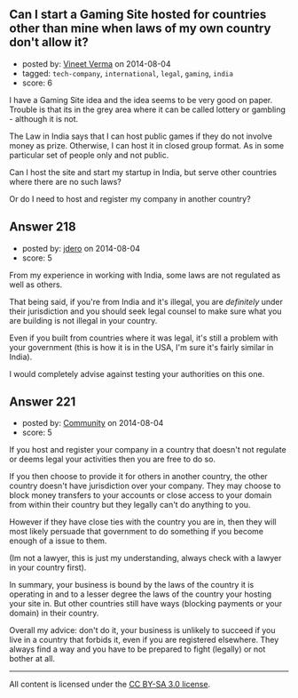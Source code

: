 ## Can I start a Gaming Site hosted for countries other than mine when laws of my own country don't allow it?

- posted by: [Vineet Verma](https://stackexchange.com/users/1038747/vineet-verma) on 2014-08-04
- tagged: `tech-company`, `international`, `legal`, `gaming`, `india`
- score: 6

I have a Gaming Site idea and the idea seems to be very good on paper. Trouble is that its in the grey area where it can be called lottery or gambling - although it is not.

The Law in India says that I can host public games if they do not involve money as prize.
Otherwise, I can host it in closed group format. As in some particular set of people only and not public.

Can I host the site and start my startup in India, but serve other countries where there are no such laws?

Or do I need to host and register my company in another country?


## Answer 218

- posted by: [jdero](https://stackexchange.com/users/1972448/jdero) on 2014-08-04
- score: 5

From my experience in working with India, some laws are not regulated as well as others.

That being said, if you're from India and it's illegal, you are *definitely* under their jurisdiction and you should seek legal counsel to make sure what you are building is not illegal in your country.

Even if you built from countries where it was legal, it's still a problem with your government (this is how it is in the USA, I'm sure it's fairly similar in India).

I would completely advise against testing your authorities on this one.


## Answer 221

- posted by: [Community](https://stackexchange.com/users/-1/community) on 2014-08-04
- score: 5

If you host and register your company in a country that doesn't not regulate or deems legal your activities then you are free to do so.

If you then choose to provide it for others in another country, the other country doesn't have jurisdiction over your company. They may choose to block money transfers to your accounts or close access to your domain from within their country but they legally can't do anything to you.

However if they have close ties with the country you are in, then they will most likely persuade that government to do something if you become enough of a issue to them.

(Im not a lawyer, this is just my understanding, always check with a lawyer in your country first).

In summary, your business is bound by the laws of the country it is operating in and to a lesser degree the laws of the country your hosting your site in. But other countries still have ways (blocking payments or your domain) in their country.

Overall my advice: don't do it, your business is unlikely to succeed if you live in a country that forbids it, even if you are registered elsewhere. They always find a way and you have to be prepared to fight (legally) or not bother at all.



---

All content is licensed under the [CC BY-SA 3.0 license](https://creativecommons.org/licenses/by-sa/3.0/).
